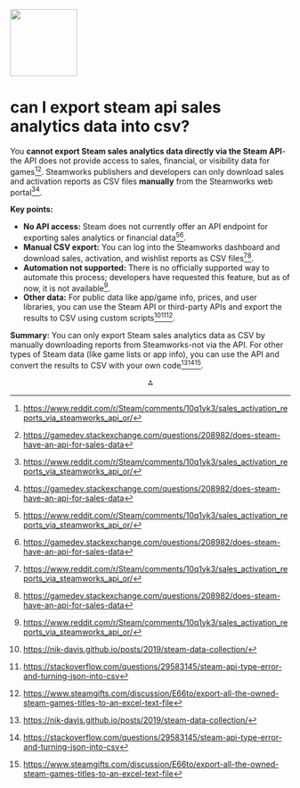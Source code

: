 <img src="https://r2cdn.perplexity.ai/pplx-full-logo-primary-dark%402x.png" class="logo" width="120"/>

# can I export steam api sales analytics data into csv?

You **cannot export Steam sales analytics data directly via the Steam API**-the API does not provide access to sales, financial, or visibility data for games[^1][^4]. Steamworks publishers and developers can only download sales and activation reports as CSV files **manually** from the Steamworks web portal[^1][^4].

**Key points:**

- **No API access:** Steam does not currently offer an API endpoint for exporting sales analytics or financial data[^1][^4].
- **Manual CSV export:** You can log into the Steamworks dashboard and download sales, activation, and wishlist reports as CSV files[^1][^4].
- **Automation not supported:** There is no officially supported way to automate this process; developers have requested this feature, but as of now, it is not available[^1].
- **Other data:** For public data like app/game info, prices, and user libraries, you can use the Steam API or third-party APIs and export the results to CSV using custom scripts[^3][^5][^7].

**Summary:**
You can only export Steam sales analytics data as CSV by manually downloading reports from Steamworks-not via the API. For other types of Steam data (like game lists or app info), you can use the API and convert the results to CSV with your own code[^3][^5][^7].

<div style="text-align: center">⁂</div>

[^1]: https://www.reddit.com/r/Steam/comments/10q1yk3/sales_activation_reports_via_steamworks_api_or/

[^2]: https://steamcommunity.com/discussions/forum/0/3183486955454496586/

[^3]: https://nik-davis.github.io/posts/2019/steam-data-collection/

[^4]: https://gamedev.stackexchange.com/questions/208982/does-steam-have-an-api-for-sales-data

[^5]: https://stackoverflow.com/questions/29583145/steam-api-type-error-and-turning-json-into-csv

[^6]: https://gamedev.stackexchange.com/questions/188537/find-format-of-data-from-steam-api-using-python

[^7]: https://www.steamgifts.com/discussion/E66to/export-all-the-owned-steam-games-titles-to-an-excel-text-file

[^8]: https://steamcommunity.com/discussions/forum/10/3729575042629024268/

